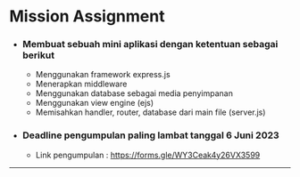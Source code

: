 # Mission Assignment

 - ### Membuat sebuah mini aplikasi dengan ketentuan sebagai berikut
    - Menggunakan framework express.js
    - Menerapkan middleware
    - Menggunakan database sebagai media penyimpanan
    - Menggunakan view engine (ejs)
    - Memisahkan handler, router, database dari main file (server.js)
 
 - ### Deadline pengumpulan paling lambat tanggal 6 Juni 2023
    - Link pengumpulan : https://forms.gle/WY3Ceak4y26VX3599

-------------------------------------------------------------------
